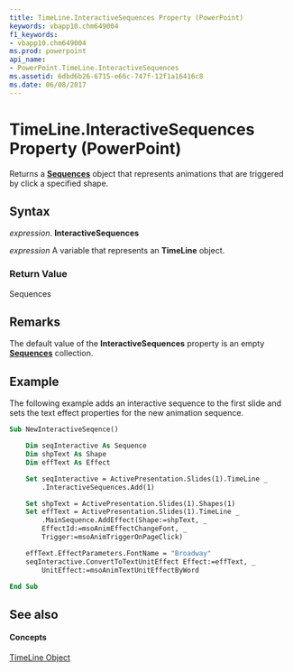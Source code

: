 ```yaml
---
title: TimeLine.InteractiveSequences Property (PowerPoint)
keywords: vbapp10.chm649004
f1_keywords:
- vbapp10.chm649004
ms.prod: powerpoint
api_name:
- PowerPoint.TimeLine.InteractiveSequences
ms.assetid: 6dbd6b26-6715-e66c-747f-12f1a16416c8
ms.date: 06/08/2017
---
```



# TimeLine.InteractiveSequences Property (PowerPoint)

Returns a  **[Sequences](PowerPoint.Sequences.md)** object that represents animations that are triggered by click a specified shape.


## Syntax

 _expression_. **InteractiveSequences**

 _expression_ A variable that represents an **TimeLine** object.


### Return Value

Sequences


## Remarks

The default value of the  **InteractiveSequences** property is an empty **[Sequences](PowerPoint.Sequences.md)** collection.


## Example

The following example adds an interactive sequence to the first slide and sets the text effect properties for the new animation sequence.


```vb
Sub NewInteractiveSeqence()

    Dim seqInteractive As Sequence
    Dim shpText As Shape
    Dim effText As Effect

    Set seqInteractive = ActivePresentation.Slides(1).TimeLine _
        .InteractiveSequences.Add(1)

    Set shpText = ActivePresentation.Slides(1).Shapes(1)
    Set effText = ActivePresentation.Slides(1).TimeLine _
        .MainSequence.AddEffect(Shape:=shpText, _
        EffectId:=msoAnimEffectChangeFont, _
        Trigger:=msoAnimTriggerOnPageClick)

    effText.EffectParameters.FontName = "Broadway"
    seqInteractive.ConvertToTextUnitEffect Effect:=effText, _
        UnitEffect:=msoAnimTextUnitEffectByWord

End Sub
```


## See also


#### Concepts


[TimeLine Object](timeline-object-powerpoint.md)

